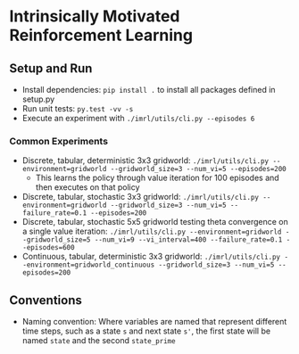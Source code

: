 # Intrinsically Motivated Reinforcement Learning

## Setup and Run
- Install dependencies: `pip install .` to install all packages defined in setup.py
- Run unit tests: `py.test -vv -s`
- Execute an experiment with `./imrl/utils/cli.py --episodes 6`

### Common Experiments
- Discrete, tabular, deterministic 3x3 gridworld: `./imrl/utils/cli.py --environment=gridworld --gridworld_size=3 --num_vi=5 --episodes=200`
    - This learns the policy through value iteration for 100 episodes and then executes on that policy
- Discrete, tabular, stochastic 3x3 gridworld: `./imrl/utils/cli.py --environment=gridworld --gridworld_size=3 --num_vi=5 --failure_rate=0.1 --episodes=200`
- Discrete, tabular, stochastic 5x5 gridworld testing theta convergence on a single value iteration: `./imrl/utils/cli.py --environment=gridworld --gridworld_size=5 --num_vi=9 --vi_interval=400 --failure_rate=0.1 --episodes=600`
- Continuous, tabular, deterministic 3x3 gridworld: `./imrl/utils/cli.py --environment=gridworld_continuous --gridworld_size=3 --num_vi=5 --episodes=200`

## Conventions
- Naming convention: Where variables are named that represent different time steps, such as a state `s` and next state `s'`, the first state will be named `state` and the second `state_prime`
